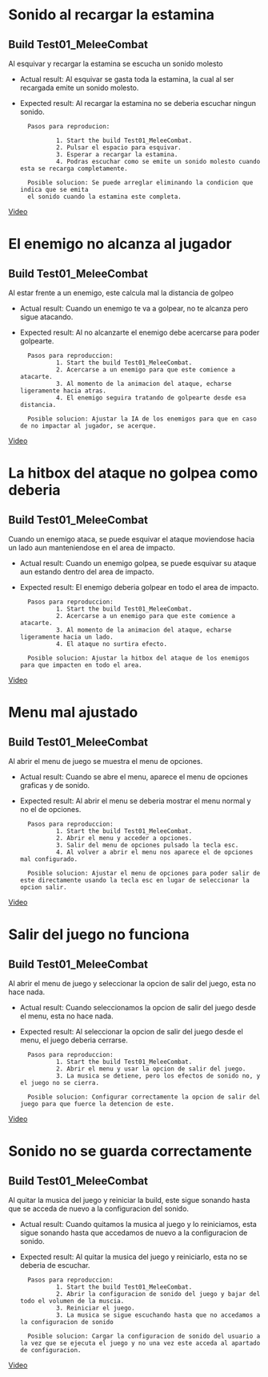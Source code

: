 # Sonido al recargar la estamina

## Build Test01_MeleeCombat

Al esquivar y recargar la estamina se escucha un sonido molesto

- Actual result: Al esquivar se gasta toda la estamina, la cual al ser recargada emite un sonido molesto.
- Expected result: Al recargar la estamina no se deberia escuchar ningun sonido.

        Pasos para reproducion:

                1. Start the build Test01_MeleeCombat.
                2. Pulsar el espacio para esquivar.
                3. Esperar a recargar la estamina.
                4. Podras escuchar como se emite un sonido molesto cuando esta se recarga completamente.
            
        Posible solucion: Se puede arreglar eliminando la condicion que indica que se emita
        el sonido cuando la estamina este completa.

[Video](https://drive.google.com/file/d/1tYRQULkLmr8n67NJq09A5mxpfnN3n42u/view?usp=drive_link)

# El enemigo no alcanza al jugador

## Build Test01_MeleeCombat

Al estar frente a un enemigo, este calcula mal la distancia de golpeo

- Actual result: Cuando un enemigo te va a golpear, no te alcanza pero sigue atacando.
- Expected result: Al no alcanzarte el enemigo debe acercarse para poder golpearte.

        Pasos para reproduccion:
                1. Start the build Test01_MeleeCombat.
                2. Acercarse a un enemigo para que este comience a atacarte.
                3. Al momento de la animacion del ataque, echarse ligeramente hacia atras.
                4. El enemigo seguira tratando de golpearte desde esa distancia.

        Posible solucion: Ajustar la IA de los enemigos para que en caso de no impactar al jugador, se acerque.

[Video](https://drive.google.com/file/d/1Ba1NbM3AWfqckh6_ZZZGF61huzC5StaC/view?usp=drive_link)

# La hitbox del ataque no golpea como deberia

## Build Test01_MeleeCombat

Cuando un enemigo ataca, se puede esquivar el ataque moviendose hacia un lado aun manteniendose en el area de impacto.

- Actual result: Cuando un enemigo golpea, se puede esquivar su ataque aun estando dentro del area de impacto.
- Expected result: El enemigo deberia golpear en todo el area de impacto.

        Pasos para reproduccion:
                1. Start the build Test01_MeleeCombat.
                2. Acercarse a un enemigo para que este comience a atacarte.
                3. Al momento de la animacion del ataque, echarse ligeramente hacia un lado.
                4. El ataque no surtira efecto.

        Posible solucion: Ajustar la hitbox del ataque de los enemigos para que impacten en todo el area.

[Video](https://drive.google.com/file/d/1tiaC47OgiTqp2ff9QQ8wUjGLU-oZvrlq/view?usp=drive_link)

# Menu mal ajustado

## Build Test01_MeleeCombat

Al abrir el menu de juego se muestra el menu de opciones.

- Actual result: Cuando se abre el menu, aparece el menu de opciones graficas y de sonido.
- Expected result: Al abrir el menu se deberia mostrar el menu normal y no el de opciones.

        Pasos para reproduccion:
                1. Start the build Test01_MeleeCombat.
                2. Abrir el menu y acceder a opciones.
                3. Salir del menu de opciones pulsado la tecla esc.
                4. Al volver a abrir el menu nos aparece el de opciones mal configurado.

        Posible solucion: Ajustar el menu de opciones para poder salir de este directamente usando la tecla esc en lugar de seleccionar la opcion salir.

[Video](https://drive.google.com/file/d/1sdEVuXwC1MdJ7PJoIbWjmwLp3Dp4x79r/view?usp=drive_link)

# Salir del juego no funciona

## Build Test01_MeleeCombat

Al abrir el menu de juego y seleccionar la opcion de salir del juego, esta no hace nada.

- Actual result: Cuando seleccionamos la opcion de salir del juego desde el menu, esta no hace nada.
- Expected result: Al seleccionar la opcion de salir del juego desde el menu, el juego deberia cerrarse.

        Pasos para reproduccion:
                1. Start the build Test01_MeleeCombat.
                2. Abrir el menu y usar la opcion de salir del juego.
                3. La musica se detiene, pero los efectos de sonido no, y el juego no se cierra.

        Posible solucion: Configurar correctamente la opcion de salir del juego para que fuerce la detencion de este.

[Video](https://drive.google.com/file/d/1YJ7Uac-W5e18mYQsZVui7IhcKBC7_QGM/view?usp=drive_link)

# Sonido no se guarda correctamente

## Build Test01_MeleeCombat

Al quitar la musica del juego y reiniciar la build, este sigue sonando hasta que se acceda de nuevo a la configuracion del sonido.

- Actual result: Cuando quitamos la musica al juego y lo reiniciamos, esta sigue sonando hasta que accedamos de nuevo a la configuracion de sonido.
- Expected result: Al quitar la musica del juego y reiniciarlo, esta no se deberia de escuchar.

        Pasos para reproduccion:
                1. Start the build Test01_MeleeCombat.
                2. Abrir la configuracion de sonido del juego y bajar del todo el volumen de la muscia.
                3. Reiniciar el juego.
                3. La musica se sigue escuchando hasta que no accedamos a la configuracion de sonido

        Posible solucion: Cargar la configuracion de sonido del usuario a la vez que se ejecuta el juego y no una vez este acceda al apartado de configuracion.

[Video](https://drive.google.com/file/d/1ee8i6O7A1ME1-Da88_aNkOD5o_Scagiw/view?usp=drive_link)